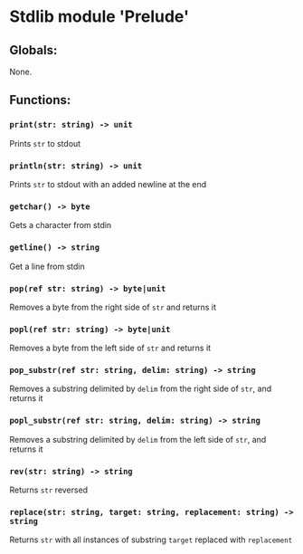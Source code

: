 # Stdlib module 'Prelude'

## Globals:

None.

## Functions:

### `print(str: string) -> unit`

Prints `str` to stdout

### `println(str: string) -> unit`

Prints `str` to stdout with an added newline at the end

### `getchar() -> byte`

Gets a character from stdin

### `getline() -> string`

Get a line from stdin

### `pop(ref str: string) -> byte|unit`

Removes a byte from the right side of `str` and returns it

### `popl(ref str: string) -> byte|unit`

Removes a byte from the left side of `str` and returns it

### `pop_substr(ref str: string, delim: string) -> string`

Removes a substring delimited by `delim` from the right side of `str`, and returns it

### `popl_substr(ref str: string, delim: string) -> string`

Removes a substring delimited by `delim` from the left side of `str`, and returns it

### `rev(str: string) -> string`

Returns `str` reversed

### `replace(str: string, target: string, replacement: string) -> string`

Returns `str` with all instances of substring `target` replaced with `replacement`
